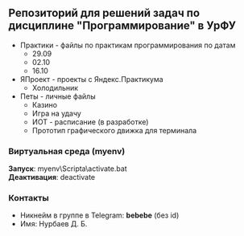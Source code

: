 ## Репозиторий для решений задач по дисциплине "Программирование" в УрФУ

* Практики - файлы по практикам программирования по датам
    * 29.09
    * 02.10
    * 16.10
* ЯПроект - проекты с Яндекс.Практикума
   * Холодильник
* Петы - личные файлы
    * Казино
    * Игра на удачу
    * ИОТ - расписание (в разработке)
    * Прототип графического движка для терминала

### Виртуальная среда (myenv)
**Запуск**: myenv\Scripta\activate.bat\
**Деактивация**: deactivate

### Контакты
* Никнейм в группе в Telegram: **bebebe** (без id)
* Имя: Нурбаев Д. Б.